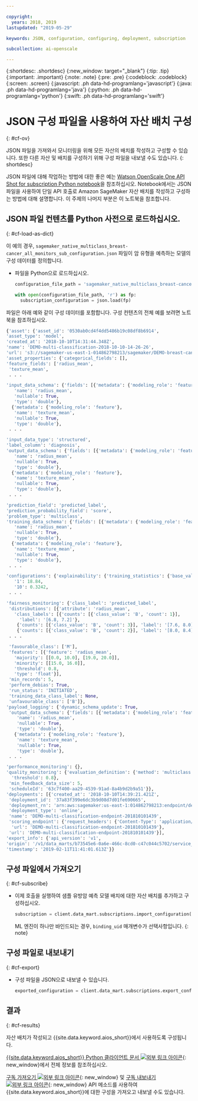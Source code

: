 ```yaml
---

copyright:
  years: 2018, 2019
lastupdated: "2019-05-29"

keywords: JSON, configuration, configuring, deployment, subscription

subcollection: ai-openscale

---
```


{:shortdesc: .shortdesc}
{:new_window: target="_blank"}
{:tip: .tip}
{:important: .important}
{:note: .note}
{:pre: .pre}
{:codeblock: .codeblock}
{:screen: .screen}
{:javascript: .ph data-hd-programlang='javascript'}
{:java: .ph data-hd-programlang='java'}
{:python: .ph data-hd-programlang='python'}
{:swift: .ph data-hd-programlang='swift'}

# JSON 구성 파일을 사용하여 자산 배치 구성
{: #cf-ov}

JSON 파일을 가져와서 모니터링을 위해 모든 자산의 배치를 작성하고 구성할 수 있습니다. 또한 다른 자산 및 배치를 구성하기 위해 구성 파일을 내보낼 수도 있습니다.
{: shortdesc}

JSON 파일에 대해 작업하는 방법에 대한 좋은 예는 [Watson OpenScale One API Shot for subscription Python notebook](https://github.com/pmservice/ai-openscale-tutorials/blob/master/notebooks/Watson%20OpenScale%20One%20API%20Shot%20for%20subscription.ipynb)을 참조하십시오. Notebook에서는 JSON 파일을 사용하여 단일 API 호출로 Amazon SageMaker 자산 배치를 작성하고 구성하는 방법에 대해 설명합니다. 이 주제의 나머지 부분은 이 노트북을 참조합니다.

## JSON 파일 컨텐츠를 Python 사전으로 로드하십시오.
{: #cf-load-as-dict}

이 예의 경우, `sagemaker_native_multiclass_breast-cancer_all_monitors_sub_configuration.json` 파일이 암 유형을 예측하는 모델의 구성 데이터를 정의합니다.

- 파일을 Python으로 로드하십시오.

    ```python
    configuration_file_path = 'sagemaker_native_multiclass_breast-cancer_all_monitors_sub_configuration.json'

  with open(configuration_file_path, 'r') as fp:
      subscription_configuration = json.load(fp)
    ```

파일은 아래 예와 같이 구성 데이터를 포함합니다. 구성 컨텐츠의 전체 예를 보려면 노트북을 참조하십시오.

  ```python
  {'asset': {'asset_id': '0530ab0cd4f4dd5486b19c08df8b6914',
  'asset_type': 'model',
  'created_at': '2018-10-10T14:31:44.348Z',
  'name': 'DEMO-multi-classification-2018-10-10-14-26-26',
  'url': 's3://sagemaker-us-east-1-014862798213/sagemaker/DEMO-breast-cancer-prediction/DEMO-multi-classification-2018-10-10-14-26-26/output/model.tar.gz'},
 'asset_properties': {'categorical_fields': [],
  'feature_fields': ['radius_mean',
   'texture_mean',
   . . .

  'input_data_schema': {'fields': [{'metadata': {'modeling_role': 'feature'},
     'name': 'radius_mean',
     'nullable': True,
     'type': 'double'},
    {'metadata': {'modeling_role': 'feature'},
     'name': 'texture_mean',
     'nullable': True,
     'type': 'double'},
   . . .

  'input_data_type': 'structured',
  'label_column': 'diagnosis',
  'output_data_schema': {'fields': [{'metadata': {'modeling_role': 'feature'},
     'name': 'radius_mean',
     'nullable': True,
     'type': 'double'},
    {'metadata': {'modeling_role': 'feature'},
     'name': 'texture_mean',
     'nullable': True,
     'type': 'double'},
   . . .

  'prediction_field': 'predicted_label',
  'prediction_probability_field': 'score',
  'problem_type': 'multiclass',
  'training_data_schema': {'fields': [{'metadata': {'modeling_role': 'feature'},
     'name': 'radius_mean',
     'nullable': True,
     'type': 'double'},
    {'metadata': {'modeling_role': 'feature'},
     'name': 'texture_mean',
     'nullable': True,
     'type': 'double'},
   . . .

 'configurations': {'explainability': {'training_statistics': {'base_values': {'0': 13.37,
     '1': 18.84,
     '10': 0.3242,
   . . .

  'fairness_monitoring': {'class_label': 'predicted_label',
   'distributions': [{'attribute': 'radius_mean',
     'class_labels': [{'counts': [{'class_value': 'B', 'count': 1}],
       'label': '[6.8, 7.2]'},
      {'counts': [{'class_value': 'B', 'count': 3}], 'label': '[7.6, 8.0]'},
      {'counts': [{'class_value': 'B', 'count': 2}], 'label': '[8.0, 8.4]'},
   . . .

   'favourable_class': ['M'],
   'features': [{'feature': 'radius_mean',
     'majority': [[0.0, 10.0], [19.0, 20.0]],
     'minority': [[15.0, 16.0]],
     'threshold': 0.8,
     'type': 'float'}],
   'min_records': 5,
   'perform_debias': True,
   'run_status': 'INITIATED',
   'training_data_class_label': None,
   'unfavourable_class': ['B']},
  'payload_logging': {'dynamic_schema_update': True,
   'output_data_schema': {'fields': [{'metadata': {'modeling_role': 'feature'},
      'name': 'radius_mean',
      'nullable': True,
      'type': 'double'},
     {'metadata': {'modeling_role': 'feature'},
      'name': 'texture_mean',
      'nullable': True,
      'type': 'double'},
   . . .

  'performance_monitoring': {},
  'quality_monitoring': {'evaluation_definition': {'method': 'multiclass',
    'threshold': 0.8},
   'min_feedback_data_size': 5,
   'scheduleId': '63c7f400-aa29-4539-91ad-8a4b9d2b9a51'}},
 'deployments': [{'created_at': '2018-10-10T14:39:21.421Z',
   'deployment_id': '37a83f399e6dc3b9d08d7d01fe690665',
   'deployment_rn': 'arn:aws:sagemaker:us-east-1:014862798213:endpoint/demo-multi-classification-endpoint-201810101439',
   'deployment_type': 'online',
   'name': 'DEMO-multi-classification-endpoint-201810101439',
   'scoring_endpoint': {'request_headers': {'Content-Type': 'application/json'},
    'url': 'DEMO-multi-classification-endpoint-201810101439'},
   'url': 'DEMO-multi-classification-endpoint-201810101439'}],
 'export_info': {'api_version': 'v1',
  'origin': '/v1/data_marts/b73545e6-0a6e-466c-8cd0-c47c044c5702/service_bindings/bf44cc7f-990d-4942-bfc6-cbcf71a1b78c/subscriptions/0530ab0cd4f4dd5486b19c08df8b6914',
  'timestamp': '2019-02-11T11:41:01.613Z'}}
  ```

## 구성 파일에서 가져오기
{: #cf-subscribe}

- 이제 호출을 실행하여 샘플 유방암 예측 모델 배치에 대한 자산 배치를 추가하고 구성하십시오.

    ```python
    subscription = client.data_mart.subscriptions.import_configuration(binding_uid=binding_uid, configuration_data=subscription_configuration)
    ```

  ML 엔진이 하나만 바인드되는 경우, `binding_uid` 매개변수가 선택사항입니다.
  {: note}

## 구성 파일로 내보내기
{: #cf-export}

- 구성 파일을 JSON으로 내보낼 수 있습니다.

    ```python
    exported_configuration = client.data_mart.subscriptions.export_configuration(binding_uid=binding_uid, subscription_uid=subscription.uid)
    ```

## 결과
{: #cf-results}

자산 배치가 작성되고 {{site.data.keyword.aios_short}}에서 사용하도록 구성됩니다.

[{{site.data.keyword.aios_short}} Python 클라이언트 문서 ![외부 링크 아이콘](../../icons/launch-glyph.svg "외부 링크 아이콘")](http://ai-openscale-python-client-dev.mybluemix.net/#subscriptions){: new_window}에서 전체 정보를 참조하십시오.

[구독 가져오기 ![외부 링크 아이콘](../../icons/launch-glyph.svg "외부 링크 아이콘")](https://{DomainName}/apidocs/ai-openscale#import-subscription){: new_window} 및 [구독 내보내기 ![외부 링크 아이콘](../../icons/launch-glyph.svg "외부 링크 아이콘")](https://{DomainName}/apidocs/ai-openscale#export-subscription){: new_window} API 메소드를 사용하여 {{site.data.keyword.aios_short}}에 대한 구성을 가져오고 내보낼 수도 있습니다. 
